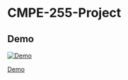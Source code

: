 # CMPE-255-Project

## Demo
[![Demo](https://drive.google.com/file/d/1ydVztUslakR58IPVmLHr1xzSTE9Gp8Yl/view?usp=sharing
)](https://drive.google.com/file/d/1aNnX3nTkV2ehHbYTUeAk9xqLXcJ3lN-P/view?usp=sharing)

[Demo](https://drive.google.com/file/d/1aNnX3nTkV2ehHbYTUeAk9xqLXcJ3lN-P/view?usp=sharing)

